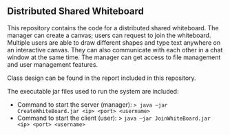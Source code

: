 ## Distributed Shared Whiteboard

This repository contains the code for a distributed shared whiteboard. The manager can create a canvas; users can request to join the whiteboard. Multiple users are able to draw different shapes and type text anywhere on an interactive canvas. They can also communicate with each other in a chat window at the same time. The manager can get access to file management and user management features.

Class design can be found in the report included in this repository.

The executable jar files used to run the system are included:
* Command to start the server (manager): ```> java –jar CreateWhiteBoard.jar <ip> <port> <username>```
* Command to start the client (user): > ```java –jar JoinWhiteBoard.jar <ip> <port> <username>```
